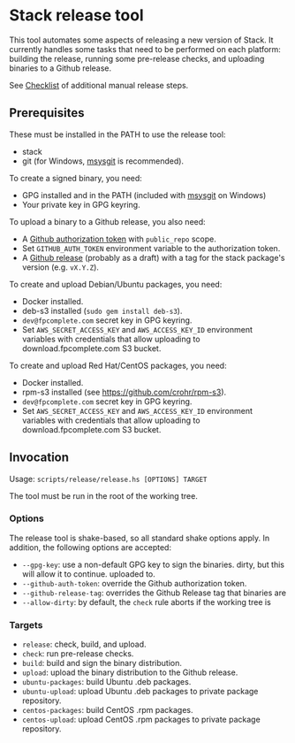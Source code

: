 Stack release tool
==================

This tool automates some aspects of releasing a new version of Stack. It
currently handles some tasks that need to be performed on each platform:
building the release, running some pre-release checks, and uploading binaries to
a Github release.

See [Checklist](https://github.com/commercialhaskell/stack/wiki/Checklist) of
additional manual release steps.

Prerequisites
-------------

These must be installed in the PATH to use the release tool:

- stack
- git (for Windows, [msysgit](https://msysgit.github.io) is recommended).

To create a signed binary, you need:

- GPG installed and in the PATH (included with
  [msysgit](https://msysgit.github.io) on Windows)
- Your private key in GPG keyring.

To upload a binary to a Github release, you also need:

- A [Github authorization token](https://github.com/settings/tokens) with
  `public_repo` scope.
- Set `GITHUB_AUTH_TOKEN` environment variable to the authorization token.
- A [Github release](https://github.com/commercialhaskell/stack/releases)
  (probably as a draft) with a tag for the stack package's version (e.g.
  `vX.Y.Z`).

To create and upload Debian/Ubuntu packages, you need:

- Docker installed.
- deb-s3 installed (`sudo gem install deb-s3`).
- `dev@fpcomplete.com` secret key in GPG keyring.
- Set `AWS_SECRET_ACCESS_KEY` and `AWS_ACCESS_KEY_ID` environment variables with
  credentials that allow uploading to download.fpcomplete.com S3 bucket.

To create and upload Red Hat/CentOS packages, you need:

- Docker installed.
- rpm-s3 installed (see https://github.com/crohr/rpm-s3).
- `dev@fpcomplete.com` secret key in GPG keyring.
- Set `AWS_SECRET_ACCESS_KEY` and `AWS_ACCESS_KEY_ID` environment variables with
  credentials that allow uploading to download.fpcomplete.com S3 bucket.

Invocation
----------

Usage: `scripts/release/release.hs [OPTIONS] TARGET`

The tool must be run in the root of the working tree.

### Options

The release tool is shake-based, so all standard shake options apply. In
addition, the following options are accepted:

* `--gpg-key`: use a non-default GPG key to sign the binaries.
  dirty, but this will allow it to continue.
  uploaded to.
* `--github-auth-token`: override the Github authorization token.
* `--github-release-tag`: overrides the Github Release tag that binaries are
* `--allow-dirty`: by default, the `check` rule aborts if the working tree is

### Targets

* `release`: check, build, and upload.
* `check`: run pre-release checks.
* `build`: build and sign the binary distribution.
* `upload`: upload the binary distribution to the Github release.
* `ubuntu-packages`: build Ubuntu .deb packages.
* `ubuntu-upload`: upload Ubuntu .deb packages to private package repository.
* `centos-packages`: build CentOS .rpm packages.
* `centos-upload`: upload CentOS .rpm packages to private package repository.
